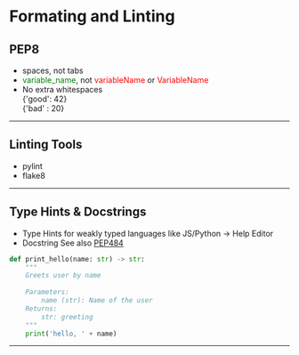 Formating and Linting
======

## PEP8
* spaces, not tabs
* <span style="color:green">variable_name</span>, not <span style="color:red">variableName</span> or <span style="color:red">VariableName</span>
* No extra whitespaces  
{'good': 42}  
{'bad' : 20}
***

## Linting Tools
* pylint
* flake8
***

## Type Hints & Docstrings
* Type Hints for weakly typed languages like JS/Python -> Help Editor
* Docstring See also [PEP484](https://sphinxcontrib-napoleon.readthedocs.io/en/latest/example_google.html) 


```python
def print_hello(name: str) -> str:
	"""
	Greets user by name
	
	Parameters:
		name (str): Name of the user
	Returns:
		str: greeting
	"""
	print('hello, ' + name)
```
***